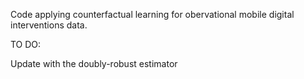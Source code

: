Code applying counterfactual learning for obervational mobile digital interventions data.

TO DO:

Update with the doubly-robust estimator
